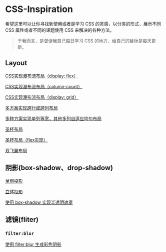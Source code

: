 # CSS-Inspiration

希望这里可以让你寻找到使用或者是学习 CSS 的灵感，以分类的形式，展示不同 CSS 属性或者不同的课题使用 CSS 来解决的各种方法。

> 于我而言，是督促我自己每日学习 CSS 的地方，给自己的目标是每天更新。

## Layout

[CSS实现瀑布流布局（display: flex）](https://codepen.io/Chokcoco/pen/wYgYXX)

[CSS实现瀑布流布局（column-count）](https://codepen.io/Chokcoco/pen/LgjazE?editors=1100)

[CSS实现瀑布流布局（display: grid）](https://codepen.io/Chokcoco/pen/KGXqyo)

[多方案实现跨行或跨列布局](https://codepen.io/Chokcoco/pen/BqWXQB)

[多种方案实现单列等宽，其他多列自适应均匀布局](https://codepen.io/Chokcoco/pen/PymyKG)

[圣杯布局](https://codepen.io/Chokcoco/pen/MPERMw)

[圣杯布局（flex实现）](https://codepen.io/Chokcoco/pen/GYyNGw)

[双飞翼布局](https://codepen.io/Chokcoco/pen/EdwzVW)

## 阴影(box-shadow、drop-shadow)

[单侧投影](https://codepen.io/Chokcoco/pen/pergRb)

[立体投影](https://codepen.io/Chokcoco/pen/LgdRKE?editors=1100)

[使用 box-shadow 实现半透明遮罩](https://codepen.io/Chokcoco/pen/KGQVLr)


## 滤镜(fliter)

### ```filter:blur```

[使用 filter:blur 生成彩色阴影](https://codepen.io/Chokcoco/pen/eGYYpo)
